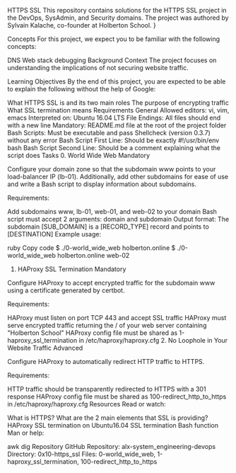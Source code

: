 HTTPS SSL
This repository contains solutions for the HTTPS SSL project in the DevOps, SysAdmin, and Security domains. The project was authored by Sylvain Kalache, co-founder at Holberton School.
}

Concepts
For this project, we expect you to be familiar with the following concepts:

DNS
Web stack debugging
Background Context
The project focuses on understanding the implications of not securing website traffic.

Learning Objectives
By the end of this project, you are expected to be able to explain the following without the help of Google:

What HTTPS SSL is and its two main roles
The purpose of encrypting traffic
What SSL termination means
Requirements
General
Allowed editors: vi, vim, emacs
Interpreted on: Ubuntu 16.04 LTS
File Endings: All files should end with a new line
Mandatory: README.md file at the root of the project folder
Bash Scripts: Must be executable and pass Shellcheck (version 0.3.7) without any error
Bash Script First Line: Should be exactly #!/usr/bin/env bash
Bash Script Second Line: Should be a comment explaining what the script does
Tasks
0. World Wide Web
Mandatory

Configure your domain zone so that the subdomain www points to your load-balancer IP (lb-01). Additionally, add other subdomains for ease of use and write a Bash script to display information about subdomains.

Requirements:

Add subdomains www, lb-01, web-01, and web-02 to your domain
Bash script must accept 2 arguments: domain and subdomain
Output format: The subdomain [SUB_DOMAIN] is a [RECORD_TYPE] record and points to [DESTINATION]
Example usage:

ruby
Copy code
$ ./0-world_wide_web holberton.online
$ ./0-world_wide_web holberton.online web-02
1. HAProxy SSL Termination
Mandatory

Configure HAProxy to accept encrypted traffic for the subdomain www using a certificate generated by certbot.

Requirements:

HAProxy must listen on port TCP 443 and accept SSL traffic
HAProxy must serve encrypted traffic returning the / of your web server containing "Holberton School"
HAProxy config file must be shared as 1-haproxy_ssl_termination in /etc/haproxy/haproxy.cfg
2. No Loophole in Your Website Traffic
Advanced

Configure HAProxy to automatically redirect HTTP traffic to HTTPS.

Requirements:

HTTP traffic should be transparently redirected to HTTPS with a 301 response
HAProxy config file must be shared as 100-redirect_http_to_https in /etc/haproxy/haproxy.cfg
Resources
Read or watch:

What is HTTPS?
What are the 2 main elements that SSL is providing?
HAProxy SSL termination on Ubuntu16.04
SSL termination
Bash function
Man or help:

awk
dig
Repository
GitHub Repository: alx-system_engineering-devops
Directory: 0x10-https_ssl
Files: 0-world_wide_web, 1-haproxy_ssl_termination, 100-redirect_http_to_https
